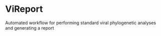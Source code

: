 # ViReport
Automated workflow for performing standard viral phylogenetic analyses and generating a report
